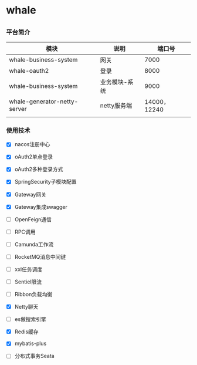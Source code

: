 # whale 
## 

### 平台简介    


|     模块 |    说明  |   端口号   |
| ---- | ---- | ---- |
|   whale-business-system   | 网关     |  7000    |
|   whale-oauth2   | 登录     |  8000    |
|   whale-business-system   | 业务模块-系统     |  9000    |
|   whale-generator-netty-server   |    netty服务端  |  14000，12240    |
|      |      |      |



### 使用技术

- [x] nacos注册中心
- [x] oAuth2单点登录
- [x] oAuth2多种登录方式
- [x] SpringSecurity子模块配置
- [x] Gateway网关
- [x] Gateway集成swagger
- [ ] OpenFeign通信
- [ ] RPC调用
- [ ] Camunda工作流
- [ ] RocketMQ消息中间键
- [ ] xxl任务调度
- [ ] Sentiel限流
- [ ] Ribbon负载均衡
- [x] Netty聊天
- [ ] es做搜索引擎
- [x] Redis缓存
- [x] mybatis-plus
- [ ] 分布式事务Seata


